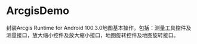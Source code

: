 # ArcgisDemo
封装Arcgis Runtime for Android 100.3.0地图基本操作。包括：测量工具控件及测量接口，放大缩小控件及放大缩小接口，地图旋转控件及地图旋转接口。
